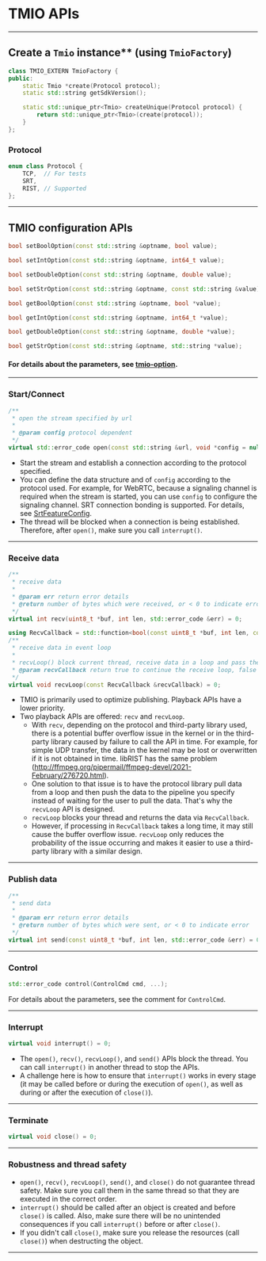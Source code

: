 # TMIO APIs 

------
## Create a `Tmio` instance** (using `TmioFactory`)
```c++
class TMIO_EXTERN TmioFactory {
public:
    static Tmio *create(Protocol protocol);
    static std::string getSdkVersion();

    static std::unique_ptr<Tmio> createUnique(Protocol protocol) {
        return std::unique_ptr<Tmio>(create(protocol));
    }
};
```

### Protocol
```c++
enum class Protocol {
    TCP,  // For tests
    SRT,
    RIST, // Supported
};
```
------

## TMIO configuration APIs
```c++
bool setBoolOption(const std::string &optname, bool value);

bool setIntOption(const std::string &optname, int64_t value);

bool setDoubleOption(const std::string &optname, double value);

bool setStrOption(const std::string &optname, const std::string &value);

bool getBoolOption(const std::string &optname, bool *value);

bool getIntOption(const std::string &optname, int64_t *value);

bool getDoubleOption(const std::string &optname, double *value);

bool getStrOption(const std::string &optname, std::string *value);
```
#### For details about the parameters, see [tmio-option](tmio-option.md).

------

### Start/Connect

```c++
/**
 * open the stream specified by url
 *
 * @param config protocol dependent
 */
virtual std::error_code open(const std::string &url, void *config = nullptr) = 0;
```

- Start the stream and establish a connection according to the protocol specified.
- You can define the data structure and of `config` according to the protocol used. For example, for WebRTC, because a signaling channel is required when the stream is started, you can use `config` to configure the signaling channel. SRT connection bonding is supported. For details, see [SrtFeatureConfig](tmio-feature.md#srt-bonding-config-group).
- The thread will be blocked when a connection is being established. Therefore, after `open()`, make sure you call `interrupt()`.

------

### Receive data


```c++
/**
 * receive data
 *
 * @param err return error details
 * @return number of bytes which were received, or < 0 to indicate error
 */
virtual int recv(uint8_t *buf, int len, std::error_code &err) = 0;

using RecvCallback = std::function<bool(const uint8_t *buf, int len, const std::error_code &err)>;
/**
 * receive data in event loop
 *
 * recvLoop() block current thread, receive data in a loop and pass the data to recvCallback
 * @param recvCallback return true to continue the receive loop, false for break
 */
virtual void recvLoop(const RecvCallback &recvCallback) = 0;
```
- TMIO is primarily used to optimize publishing. Playback APIs have a lower priority.
- Two playback APIs are offered: `recv` and `recvLoop`.
  - With `recv`, depending on the protocol and third-party library used, there is a potential buffer overflow issue in the kernel or in the third-party library caused by failure to call the API in time. For example, for simple UDP transfer, the data in the kernel may be lost or overwritten if it is not obtained in time. libRIST has the same problem (http://ffmpeg.org/pipermail/ffmpeg-devel/2021-February/276720.html).
  - One solution to that issue is to have the protocol library pull data from a loop and then push the data to the pipeline you specify instead of waiting for the user to pull the data. That's why the `recvLoop` API is designed.
  - `recvLoop` blocks your thread and returns the data via `RecvCallback`.
  - However, if processing in `RecvCallback` takes a long time, it may still cause the buffer overflow issue. `recvLoop` only reduces the probability of the issue occurring and makes it easier to use a third-party library with a similar design.

----

### Publish data

```c++
/**
 * send data
 *
 * @param err return error details
 * @return number of bytes which were sent, or < 0 to indicate error
 */
virtual int send(const uint8_t *buf, int len, std::error_code &err) = 0;
```

----

### Control

```c++
std::error_code control(ControlCmd cmd, ...);
```

For details about the parameters, see the comment for `ControlCmd`.

----

### Interrupt
```c++
virtual void interrupt() = 0;
```

- The `open()`, `recv()`, `recvLoop()`, and `send()` APIs block the thread. You can call `interrupt()` in another thread to stop the APIs.
- A challenge here is how to ensure that `interrupt()` works in every stage (it may be called before or during the execution of `open()`, as well as during or after the execution of `close()`).

----

### Terminate

```c++
virtual void close() = 0;
```

----

### Robustness and thread safety

- `open()`, `recv()`, `recvLoop()`, `send()`, and `close()` do not guarantee thread safety. Make sure you call them in the same thread so that they are executed in the correct order.
- `interrupt()` should be called after an object is created and before `close()` is called. Also, make sure there will be no unintended consequences if you call `interrupt()` before or after `close()`.
- If you didn't call `close()`, make sure you release the resources (call `close()`) when destructing the object.

-----